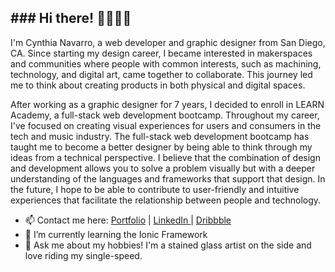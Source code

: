 <h2> ### Hi there! 👩🏽‍💻✨ </h2>
  
I'm Cynthia Navarro, a web developer and graphic designer from San Diego, CA. Since starting my design career, I became interested in makerspaces and communities where people with common interests, such as machining, technology, and digital art, came together to collaborate. This journey led me to think about creating products in both physical and digital spaces.

After working as a graphic designer for 7 years, I decided to enroll in LEARN Academy, a full-stack web development bootcamp. Throughout my career, I've focused on creating visual experiences for users and consumers in the tech and music industry. The full-stack web development bootcamp has taught me to become a better designer by being able to think through my ideas from a technical perspective. I believe that the combination of design and development allows you to solve a problem visually but with a deeper understanding of the languages and frameworks that support that design. In the future, I hope to be able to contribute to user-friendly and intuitive experiences that facilitate the relationship between people and technology. 

- 📫  Contact me here: <a href="https://relaxed-fermat-016832.netlify.app/index.html">Portfolio</a>  | <a href="https://www.linkedin.com/in/cynavago/">LinkedIn </a> | <a href="https://dribbble.com/cynavago/">Dribbble</a> 
- 🌱 I’m currently learning the Ionic Framework
- 💬  Ask me about my hobbies! I'm a stained glass artist on the side and love riding my single-speed.

<!--
**cynavago/cynavago** is a ✨ _special_ ✨ repository because its `README.md` (this file) appears on your GitHub profile.

Here are some ideas to get you started:

- 🔭 I’m currently working on ...
- 🌱 I’m currently learning ...
- 👯 I’m looking to collaborate on ...
- 🤔 I’m looking for help with ...
- 💬 Ask me about ...
- 📫 How to reach me: ...
- 😄 Pronouns: ...
- ⚡ Fun fact: ...
-->
